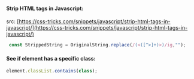 #### Strip HTML tags in Javascript:

src: [https://css-tricks.com/snippets/javascript/strip-html-tags-in-javascript/](https://css-tricks.com/snippets/javascript/strip-html-tags-in-javascript/)

```js
 const StrippedString = OriginalString.replace(/(<([^>]+)>)/ig,"");
```

#### See if element has a specific class:

```js
element.classList.contains(class);
```



